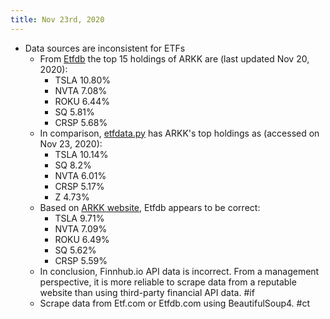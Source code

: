 ```yaml
---
title: Nov 23rd, 2020
---
```


- Data sources are inconsistent for ETFs
	- From [Etfdb](https://etfdb.com/etf/ARKK/#holdings) the top 15 holdings of ARKK are (last updated Nov 20, 2020):
		- TSLA 10.80%
		- NVTA 7.08%
		- ROKU 6.44%
		- SQ 5.81%
		- CRSP 5.68%
	- In comparison, [etfdata.py](https://github.com/dennislwm/pydocker-cli/) has ARKK's top holdings as (accessed on Nov 23, 2020):
		- TSLA 10.14%
		- SQ 8.2%
		- NVTA 6.01%
		- CRSP 5.17%
		- Z 4.73%
	- Based on [ARKK website](https://ark-funds.com/arkk#holdings), Etfdb appears to be correct:
		- TSLA 9.71%
		- NVTA 7.09%
		- ROKU 6.49%
		- SQ 5.62%
		- CRSP 5.59%
	- In conclusion, Finnhub.io API data is incorrect. From a management perspective, it is more reliable to scrape data from a reputable website than using third-party financial API data. #if
	- Scrape data from Etf.com or Etfdb.com using BeautifulSoup4. #ct